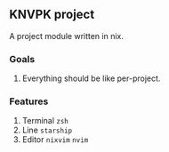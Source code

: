 ## KNVPK project

A project module written in nix.

### Goals

1. Everything should be like per-project.

### Features

1. Terminal `zsh`
2. Line `starship`
3. Editor `nixvim` `nvim`